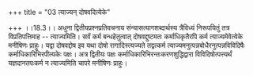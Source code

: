 +++
title = "03 त्याज्यन् दोषवदित्येके"

+++
।।18.3।। अधुना द्वितीयप्रश्नप्रतिवचनाय संन्यासत्यागशब्दार्थस्य त्रैविध्यं
निरूपयितुं तत्र विप्रतिपत्तिमाह -- त्याज्यमिति। सर्वं कर्म
बन्धहेतुत्वात् दोषवद्दुष्टमतः कर्माधिकृतैरपि कर्म त्याज्यमेवेत्येके
मनीषिणः प्राहुः। यद्वा दोषवद्दोष इव यथा दोषो रागादिस्त्यज्यते तद्वत्कर्म
त्याज्यमनुत्पन्नबोधैरनुत्पन्नविविदिषैः कर्माधिकारिभिरपीत्यकेः पक्षः।
अत्र द्वितीयः पक्षः कर्माधिकारिभिरन्तःकरणशुद्धिद्वारा
विविदिषोत्पत्त्यर्थं यज्ञदानतपःकर्म न त्याज्यमिति चापरे मनीषिणः प्राहुः।
